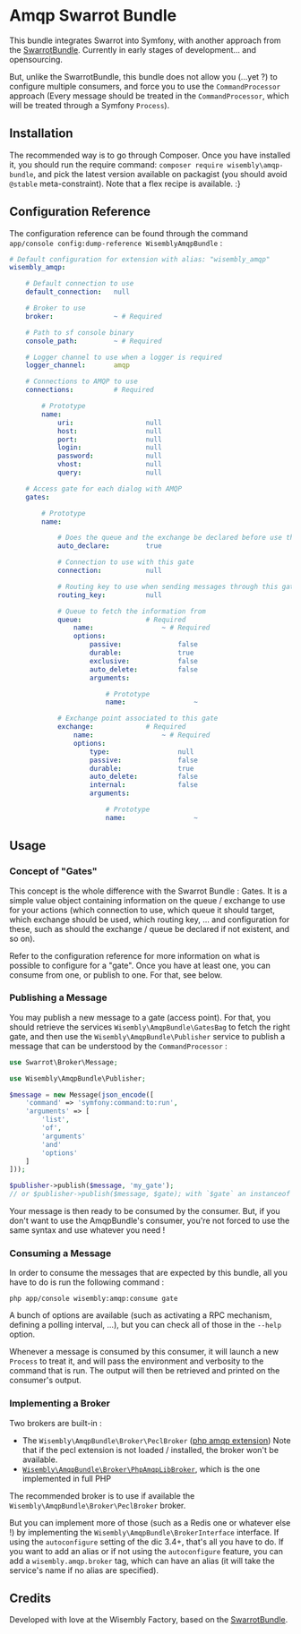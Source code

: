 Amqp Swarrot Bundle
===================
This bundle integrates Swarrot into Symfony, with another approach from the
[SwarrotBundle](http://github.com/swarrot/SwarrotBundle). Currently in early
stages of development... and opensourcing.

But, unlike the SwarrotBundle, this bundle does not allow you (...yet ?) to
configure multiple consumers, and force you to use the `CommandProcessor`
approach (Every message should be treated in the `CommandProcessor`, which will
be treated through a Symfony `Process`).

Installation
------------
The recommended way is to go through Composer. Once you have installed it, you
should run the require command: `composer require wisembly\amqp-bundle`, and
pick the latest version available on packagist (you should avoid `@stable`
meta-constraint). Note that a flex recipe is available. :}

Configuration Reference
-----------------------
The configuration reference can be found through the command
`app/console config:dump-reference WisemblyAmqpBundle` :

```yaml
# Default configuration for extension with alias: "wisembly_amqp"
wisembly_amqp:

    # Default connection to use
    default_connection:   null

    # Broker to use
    broker:               ~ # Required

    # Path to sf console binary
    console_path:         ~ # Required

    # Logger channel to use when a logger is required
    logger_channel:       amqp

    # Connections to AMQP to use
    connections:          # Required

        # Prototype
        name:
            uri:                  null
            host:                 null
            port:                 null
            login:                null
            password:             null
            vhost:                null
            query:                null

    # Access gate for each dialog with AMQP
    gates:

        # Prototype
        name:

            # Does the queue and the exchange be declared before use them
            auto_declare:         true

            # Connection to use with this gate
            connection:           null

            # Routing key to use when sending messages through this gate
            routing_key:          null

            # Queue to fetch the information from
            queue:                # Required
                name:                 ~ # Required
                options:
                    passive:              false
                    durable:              true
                    exclusive:            false
                    auto_delete:          false
                    arguments:

                        # Prototype
                        name:                 ~

            # Exchange point associated to this gate
            exchange:             # Required
                name:                 ~ # Required
                options:
                    type:                 null
                    passive:              false
                    durable:              true
                    auto_delete:          false
                    internal:             false
                    arguments:

                        # Prototype
                        name:                 ~
```

Usage
-----
### Concept of "Gates"
This concept is the whole difference with the Swarrot Bundle : Gates. It is a
simple value object containing information on the queue / exchange to use for
your actions (which connection to use, which queue it should target, which
exchange should be used, which routing key, ... and configuration for these,
such as should the exchange / queue be declared if not existent, and so on).

Refer to the configuration reference for more information on what is possible
to configure for a "gate". Once you have at least one, you can consume from one,
or publish to one. For that, see below.


### Publishing a Message
You may publish a new message to a gate (access point). For that, you should
retrieve the services `Wisembly\AmqpBundle\GatesBag` to fetch the right gate,
and then use the `Wisembly\AmqpBundle\Publisher` service to publish a message
that can be understood by the `CommandProcessor` :

```php
use Swarrot\Broker\Message;

use Wisembly\AmqpBundle\Publisher;

$message = new Message(json_encode([
    'command' => 'symfony:command:to:run',
    'arguments' => [
        'list',
        'of',
        'arguments'
        'and'
        'options'
    ]
]));

$publisher->publish($message, 'my_gate');
// or $publisher->publish($message, $gate); with `$gate` an instanceof Gate
```

Your message is then ready to be consumed by the consumer. But, if you don't
want to use the AmqpBundle's consumer, you're not forced to use the same syntax
and use whatever you need !

### Consuming a Message
In order to consume the messages that are expected by this bundle, all you have
to do is run the following command :

```
php app/console wisembly:amqp:consume gate
```

A bunch of options are available (such as activating a RPC mechanism, defining
a polling interval, ...), but you can check all of those in the `--help` option.

Whenever a message is consumed by this consumer, it will launch a new `Process`
to treat it, and will pass the environment and verbosity to the command that is
run. The output will then be retrieved and printed on the consumer's output.

### Implementing a Broker
Two brokers are built-in :

- The `Wisembly\AmqpBundle\Broker\PeclBroker` ([php amqp extension](https://pecl.php.net/package/amqp))
  Note that if the pecl extension is not loaded / installed, the broker won't
  be available.
- [`Wisembly\AmqpBundle\Broker\PhpAmqpLibBroker`](https://github.com/php-amqplib/php-amqplib),
  which is the one implemented in full PHP

The recommended broker is to use if available the
`Wisembly\AmqpBundle\Broker\PeclBroker` broker.

But you can implement more of those (such as a Redis one or whatever else !) by
implementing the `Wisembly\AmqpBundle\BrokerInterface` interface. If using the
`autoconfigure` setting of the dic 3.4+, that's all you have to do. If you want
to add an alias or if not using the `autoconfigure` feature, you can add a
`wisembly.amqp.broker` tag, which can have an alias (it will take the service's
name if no alias are specified).

Credits
-------
Developed with love at the Wisembly Factory, based on the
[SwarrotBundle](http://github.com/swarrot/SwarrotBundle).
